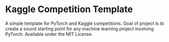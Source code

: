 # Kaggle Competition Template

A simple template for PyTorch and Kaggle competitions.
Goal of project is to create a sound starting point for any machine learning project involving PyTorch.
Available under the MIT License.

